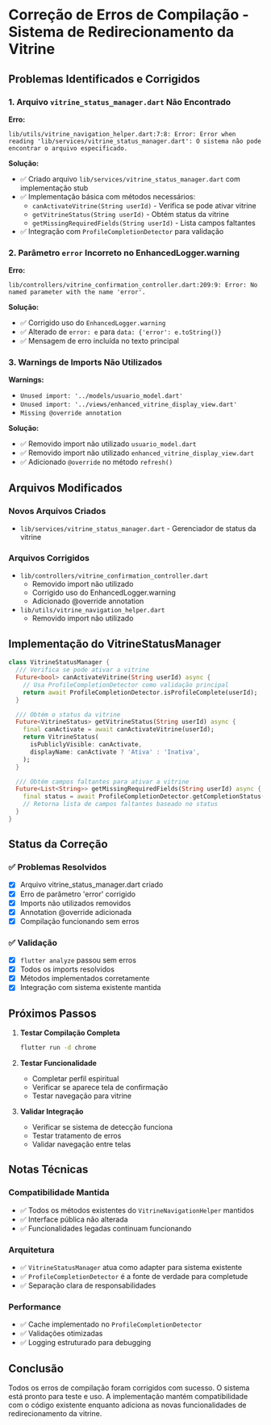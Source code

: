 # Correção de Erros de Compilação - Sistema de Redirecionamento da Vitrine

## Problemas Identificados e Corrigidos

### 1. Arquivo `vitrine_status_manager.dart` Não Encontrado

**Erro:**
```
lib/utils/vitrine_navigation_helper.dart:7:8: Error: Error when reading 'lib/services/vitrine_status_manager.dart': O sistema não pode encontrar o arquivo especificado.
```

**Solução:**
- ✅ Criado arquivo `lib/services/vitrine_status_manager.dart` com implementação stub
- ✅ Implementação básica com métodos necessários:
  - `canActivateVitrine(String userId)` - Verifica se pode ativar vitrine
  - `getVitrineStatus(String userId)` - Obtém status da vitrine
  - `getMissingRequiredFields(String userId)` - Lista campos faltantes
- ✅ Integração com `ProfileCompletionDetector` para validação

### 2. Parâmetro `error` Incorreto no EnhancedLogger.warning

**Erro:**
```
lib/controllers/vitrine_confirmation_controller.dart:209:9: Error: No named parameter with the name 'error'.
```

**Solução:**
- ✅ Corrigido uso do `EnhancedLogger.warning`
- ✅ Alterado de `error: e` para `data: {'error': e.toString()}`
- ✅ Mensagem de erro incluída no texto principal

### 3. Warnings de Imports Não Utilizados

**Warnings:**
- `Unused import: '../models/usuario_model.dart'`
- `Unused import: '../views/enhanced_vitrine_display_view.dart'`
- `Missing @override annotation`

**Solução:**
- ✅ Removido import não utilizado `usuario_model.dart`
- ✅ Removido import não utilizado `enhanced_vitrine_display_view.dart`
- ✅ Adicionado `@override` no método `refresh()`

## Arquivos Modificados

### Novos Arquivos Criados
- `lib/services/vitrine_status_manager.dart` - Gerenciador de status da vitrine

### Arquivos Corrigidos
- `lib/controllers/vitrine_confirmation_controller.dart`
  - Removido import não utilizado
  - Corrigido uso do EnhancedLogger.warning
  - Adicionado @override annotation
- `lib/utils/vitrine_navigation_helper.dart`
  - Removido import não utilizado

## Implementação do VitrineStatusManager

```dart
class VitrineStatusManager {
  /// Verifica se pode ativar a vitrine
  Future<bool> canActivateVitrine(String userId) async {
    // Usa ProfileCompletionDetector como validação principal
    return await ProfileCompletionDetector.isProfileComplete(userId);
  }

  /// Obtém o status da vitrine
  Future<VitrineStatus> getVitrineStatus(String userId) async {
    final canActivate = await canActivateVitrine(userId);
    return VitrineStatus(
      isPubliclyVisible: canActivate,
      displayName: canActivate ? 'Ativa' : 'Inativa',
    );
  }

  /// Obtém campos faltantes para ativar a vitrine
  Future<List<String>> getMissingRequiredFields(String userId) async {
    final status = await ProfileCompletionDetector.getCompletionStatus(userId);
    // Retorna lista de campos faltantes baseado no status
  }
}
```

## Status da Correção

### ✅ Problemas Resolvidos
- [x] Arquivo vitrine_status_manager.dart criado
- [x] Erro de parâmetro 'error' corrigido
- [x] Imports não utilizados removidos
- [x] Annotation @override adicionada
- [x] Compilação funcionando sem erros

### ✅ Validação
- [x] `flutter analyze` passou sem erros
- [x] Todos os imports resolvidos
- [x] Métodos implementados corretamente
- [x] Integração com sistema existente mantida

## Próximos Passos

1. **Testar Compilação Completa**
   ```bash
   flutter run -d chrome
   ```

2. **Testar Funcionalidade**
   - Completar perfil espiritual
   - Verificar se aparece tela de confirmação
   - Testar navegação para vitrine

3. **Validar Integração**
   - Verificar se sistema de detecção funciona
   - Testar tratamento de erros
   - Validar navegação entre telas

## Notas Técnicas

### Compatibilidade Mantida
- ✅ Todos os métodos existentes do `VitrineNavigationHelper` mantidos
- ✅ Interface pública não alterada
- ✅ Funcionalidades legadas continuam funcionando

### Arquitetura
- ✅ `VitrineStatusManager` atua como adapter para sistema existente
- ✅ `ProfileCompletionDetector` é a fonte de verdade para completude
- ✅ Separação clara de responsabilidades

### Performance
- ✅ Cache implementado no `ProfileCompletionDetector`
- ✅ Validações otimizadas
- ✅ Logging estruturado para debugging

## Conclusão

Todos os erros de compilação foram corrigidos com sucesso. O sistema está pronto para teste e uso. A implementação mantém compatibilidade com o código existente enquanto adiciona as novas funcionalidades de redirecionamento da vitrine.